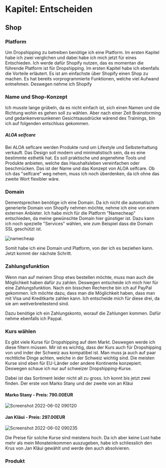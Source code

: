 # Kapitel: Entscheiden
## Shop
### Platform

Um Dropshipping zu betreiben benötige ich eine Platform. Im ersten Kapitel habe ich zwei verglichen und dabei habe ich mich jetzt für eines Entschieden. Ich werde dafür Shopify nutzen, das es momentan die führende Platform ist für Dropshipping. Im ersten Kapitel habe ich ebenfalls die Vorteile erläutert. Es ist am einfachste über Shopify einen Shop zu machen. Es hat bereits vorprogrammierte Funktionen, welche viel Aufwand entnehmen. Deswegen nehme ich Shopify
### Name und Shop-Konzept

Ich musste lange grübeln, da es nicht einfach ist, sich einen Namen und die Richtung wohin es gehen soll zu wählen. Aber nach einer Zeit Brainstorming und gedankenversunkenen Gesichtsausdrücke wärend des Trainings, bin ich auf folgenden entschluss gekommen.

##### ALOA selfcare

Bei ALOA seflcare werden Produkte rund um Lifestyle und Selbsterhaltung verkauft. Das Design soll modern und minimalistisch sein, da es eine bestimmte esthetik hat. Es soll praktische und angenehme Tools und Produkte anbieten, welche das Haushaltsleben vereinfachen oder beschmücken. Das ist der Name und das Konzept von ALOA selfcare. Ob ich das "selfcare" weg nehem, muss ich noch überdenken, da ich ohne das zweite Wort flexibler wäre.

### Domain

Dementsprechen benötige ich eine Domain. Da ich nicht die automatisch generierte Domain von Shopify nehmen möchte, nehme ich eine von einem externen Anbieter. Ich habe mich für die Platform "Namecheap" entschieden, da meine gewünschte Domain hier günstiger ist. Dazu kann ich noch spezielle "Services" wählen, wie zum Beispiel dass die Domain SSL geschützt ist.

![namecheap](https://user-images.githubusercontent.com/90186208/171422499-cae59511-60ed-4f2e-bcab-c9b8f9e79692.png)

Somit habe ich eine Domain und Platform, von der ich es beziehen kann. Jetzt kommt der nächste Schritt.

### Zahlungsfunktion

Wenn man auf meinem Shop etws bestellen möchte, muss man auch die Möglichkeit haben dafür zu zahlen. Deswegen entscheide ich mich hier für eine Zahlungsfunktion. Nach ein bisschen Recherche bin ich auf PayPal gekommen. Ich möchte dazu, dass man die Möglichkeit haben, dass man mit Visa und Kreditkarte zahlen kann. Ich entscheide mich für diese drei, da sie am weitverbreitestend sind.

Dazu benötige ich ein Zahlungskonto, worauf die Zahlungen kommen. Dafür nehme ebenfalls ich Paypal.

### Kurs wählen

Es gibt viele Kurse für Dropshipping auf dem Markt. Deswegen werde ich diese filtern müssen. Mir ist es wichtig, dass der Kurs auch für Dropshipping von und inder der Schweiz aus kompatibel ist. Man muss ja auch auf paar rechtliche Dinge achten, welche in der Schweiz wichtig sind. Die meisten Kurse sind eben für EU-Länder oder andere Kontinente konzepiert. Deswegen schaue ich nur auf schweizer Dropshipping-Kurse.

Dabei ist das Sortiment leider nicht all zu gross. Ich konnt bis jetzt zwei finden. Der erste von Marko Stany und der zweite von an Kläui

#### Marko Stany - Preis: 790.00EUR

![Screenshot 2022-06-02 090120](https://user-images.githubusercontent.com/90186208/171572802-6a2f4a80-846b-4c99-b78f-f3d295a52bc1.png)

#### Jan Kläui - Preis: 297.00EUR

![Screenshot 2022-06-02 090235](https://user-images.githubusercontent.com/90186208/171572855-7f1c5ca7-0414-4a04-b4f6-a08453ae51fa.png)

Die Preise für solche Kurse sind meistens hoch. Da ich aber keine Lust habe mehr als mein Monateinkommen auszugeben, habe ich schliesslich den Krus von Jan Kläui gewählt und werde den auch absolvieren.

### Produkt



